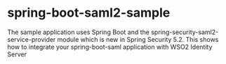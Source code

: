 # spring-boot-saml2-sample

The sample application uses Spring Boot and the spring-security-saml2-service-provider module which is new in Spring Security 5.2. This shows how to integrate your spring-boot-saml application with WSO2 Identity Server
